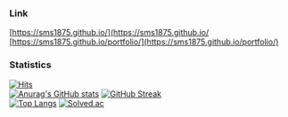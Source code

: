 ### Link
[https://sms1875.github.io/](https://sms1875.github.io/
<br>
[https://sms1875.github.io/portfolio/](https://sms1875.github.io/portfolio/)

### Statistics
[![Hits](https://hits.seeyoufarm.com/api/count/incr/badge.svg?url=https%3A%2F%2Fgithub.com%2Fsms1875%2F&count_bg=%2379C83D&title_bg=%23555555&icon=&icon_color=%23E7E7E7&title=hits&edge_flat=false)](https://hits.seeyoufarm.com)<br>
[![Anurag's GitHub stats](https://github-readme-stats.vercel.app/api?username=sms1875)](https://github.com/anuraghazra/github-readme-stats)
[![GitHub Streak](https://streak-stats.demolab.com?user=sms1875&theme=merko)](https://git.io/streak-stats)<br>
[![Top Langs](https://github-readme-stats.vercel.app/api/top-langs/?username=sms1875&layout=compact)](https://github.com/sms1875/github-readme-stats)
[![Solved.ac](http://mazassumnida.wtf/api/v2/generate_badge?boj=sms1875)](https://solved.ac/sms1875)

